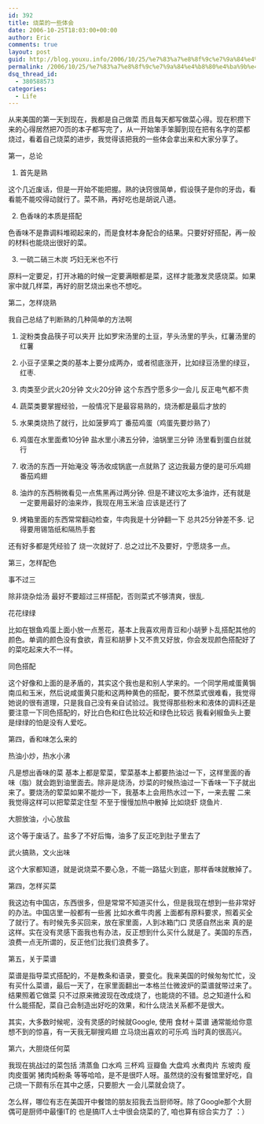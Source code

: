 ```yaml
---
id: 392
title: 烧菜的一些体会
date: 2006-10-25T18:03:00+00:00
author: Eric
comments: true
layout: post
guid: http://blog.youxu.info/2006/10/25/%e7%83%a7%e8%8f%9c%e7%9a%84%e4%b8%80%e4%ba%9b%e4%bd%93%e4%bc%9a/
permalink: /2006/10/25/%e7%83%a7%e8%8f%9c%e7%9a%84%e4%b8%80%e4%ba%9b%e4%bd%93%e4%bc%9a/
dsq_thread_id:
  - 380588573
categories:
  - Life
---
```

从来美国的第一天到现在，我都是自己做菜 而且每天都写做菜心得。现在积攒下来的心得居然把70页的本子都写完了，从一开始笨手笨脚到现在把有名字的菜都烧过，看着自己烧菜的进步，我觉得该把我的一些体会拿出来和大家分享了。

第一，总论
  
1. 首先是熟
  
这个几近废话，但是一开始不能把握。熟的诀窍很简单，假设筷子是你的牙齿，看看能不能咬得动就行了。菜不熟，再好吃也是胡说八道。

2. 色香味的本质是搭配
  
色香味不是靠调料堆砌起来的，而是食材本身配合的结果。只要好好搭配，再一般的材料也能烧出很好的菜。

3. 一硫二硝三木炭 巧妇无米也不行
  
原料一定要足，打开冰箱的时候一定要满眼都是菜，这样才能激发灵感烧菜。如果家中就几样菜，再好的厨艺烧出来也不想吃。

第二，怎样烧熟
  
我自己总结了判断熟的几种简单的方法啊
  
1. 淀粉类食品筷子可以夹开 比如罗宋汤里的土豆，芋头汤里的芋头，红薯汤里的红薯
  
2. 小豆子坚果之类的基本上要分成两办，或者彻底涨开，比如绿豆汤里的绿豆，红枣.
  
3. 肉类至少武火20分钟 文火20分钟 这个东西宁愿多少一会儿 反正电气都不贵
  
4. 蔬菜类要掌握经验，一般情况下是最容易熟的，烧汤都是最后才放的
  
5. 水果类烧热了就行，比如菠萝鸡丁 番茄鸡蛋（鸡蛋先要炒熟了）
  
6. 鸡蛋在水里面煮10分钟 盐水里小沸五分钟，油锅里三分钟 汤里看到蛋白丝就行
  
7. 收汤的东西一开始淹没 等汤收成锅底一点就熟了 这边我最方便的是可乐鸡翅 番茄鸡翅
  
8. 油炸的东西稍微看见一点焦黑再过两分钟. 但是不建议吃太多油炸，还有就是一定要用最好的油来炸，我现在用玉米油 应该是还行了
  
9. 烤箱里面的东西常常翻动检查，牛肉我是十分钟翻一下 总共25分钟差不多. 记得要用锡箔纸和隔热手套

还有好多都是凭经验了 烧一次就好了. 总之过比不及要好，宁愿烧多一点。

第三，怎样配色
  
事不过三
  
除非烧杂烩汤 最好不要超过三样搭配，否则菜式不够清爽，很乱. 

花花绿绿
  
比如在银鱼鸡蛋上面小放一点葱花，基本上我喜欢用青豆和小胡萝卜乱搭配其他的颜色。单调的颜色没有食欲，青豆和胡萝卜又不贵又好放，你会发现颜色搭配好了的菜吃起来大不一样。

同色搭配
  
这个好像和上面的是矛盾的，其实这个我也是和别人学来的。一个同学用咸蛋黄锔南瓜和玉米，然后说咸蛋黄只能和这两种黄色的搭配，要不然菜式很难看，我觉得她说的很有道理，只是我自己没有亲自试验过。我觉得那些粉末和液体的调料还是要注意一下同色搭配的，好比白色和红色比较近和绿色比较远 我看剁椒鱼头上要是绿绿的怕是没有人爱吃。

第四，香和味怎么来的
  
热油小炒，热水小沸
  
凡是想出香味的菜 基本上都是荤菜，荤菜基本上都要热油过一下，这样里面的香味（脂）就会跑到油里面去。除非是烧汤，炒菜的时候热油过一下香味一下子就出来了。要烧汤的荤菜如果不能炒一下，我基本上会用热水过一下，一来去腥 二来我觉得这样可以把荤菜定住型 不至于慢慢加热中散掉 比如烧虾 烧鱼片.

大胆放油，小心放盐
  
这个等于废话了。盐多了不好后悔，油多了反正吃到肚子里去了

武火搞熟，文火出味
  
这个大家都知道，就是说烧菜不要心急，不能一路猛火到底，那样香味就散掉了。

第四，怎样买菜
  
我这边有中国店，东西很多，但是常常不知道买什么，但是我现在想到一些非常好的办法。中国店里一般都有一些酱 比如水煮牛肉酱 上面都有原料要求，照着买全了就行了。有时候先多买回来，放在家里面，人到冰箱门口 灵感自然出来 真的是这样。实在没有灵感下面我也有办法，反正想到什么买什么就是了。美国的东西，浪费一点无所谓的，反正他们比我们浪费多了。

第五，关于菜谱
  
菜谱是指导菜式搭配的，不是教条和语录，要变化。我来美国的时候匆匆忙忙，没有买什么菜谱，最后一天了，在家里面翻出一本格兰仕微波炉的菜谱就带过来了。结果照着它做菜 只不过原来微波现在改成烧了，也能烧的不错。总之知道什么和什么能搭配，菜自己会制造出好吃的效果，和什么烧法关系都不是很大。
  
其实，大多数时候呢，没有灵感的时候就Google, 使用 食材＋菜谱 通常能给你意想不到的惊喜，有一天我无聊搜鸡翅 立马烧出喜欢的可乐鸡 当时真的很高兴。

第六，大胆烧任何菜
  
我现在挑战过的菜包括 清蒸鱼 口水鸡 三杯鸡 豆瓣鱼 大盘鸡 水煮肉片 东坡肉 瘦肉皮蛋粥 猪肉炖粉条 等等哈哈，是不是很吓人呀。虽然烧的没有餐馆里好吃，自己烧一下颇有乐在其中之感，只要胆大 一会儿菜就会烧了。

怎么样，哪位有志在美国开中餐馆的朋友招我去当厨师呀。除了Google那个大厨 偶可是厨师中最懂IT的 也是搞IT人士中很会烧菜的了, 咱也算有综合实力了 ：）